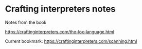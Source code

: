 # Crafting interpreters notes

Notes from the book

https://craftinginterpreters.com/the-lox-language.html

Current bookmark:
https://craftinginterpreters.com/scanning.html
